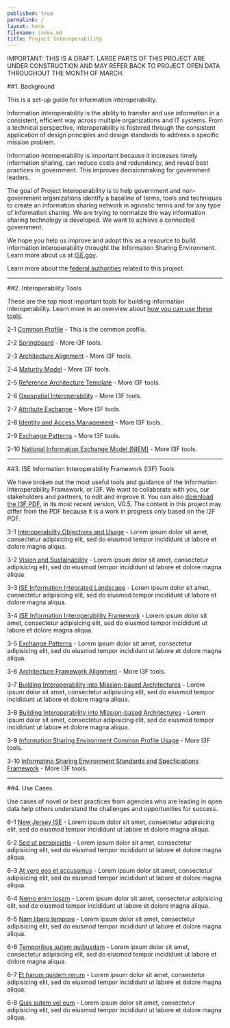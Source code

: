 ```yaml
---
published: true
permalink: /
layout: hero
filename: index.md
title: Project Interoperability
---
```


IMPORTANT: THIS IS A DRAFT. LARGE PARTS OF THIS PROJECT ARE UNDER CONSTRUCTION AND MAY REFER BACK TO PROJECT OPEN DATA THROUGHOUT THE MONTH OF MARCH.

##1. Background

This is a set-up guide for information interoperability.

Information interoperability is the ability to transfer and use information in a consistent, efficient way across multiple organizations and IT systems. From a technical perspective, interoperability is fostered through the consistent application of design principles and design standards to address a specific mission problem. 

Information interoperability is important because it increases timely information sharing, can reduce costs and redundancy, and reveal best practices in government. This improves decisionmaking for government leaders.

The goal of Project Interoperability is to help government and non-government organizations identify a baseline of terms, tools and techniques to create an information sharing network in agnostic terms and for any type of information sharing. We are trying to normalize the way information sharing technology is developed. We want to achieve a connected government.

We hope you help us improve and adopt this as a resource to build information interoperability throught the Information Sharing Environment. Learn more about us at [ISE.gov](http://ise.gov).

Learn more about the [federal authorities](/) related to this project.

----------------

##2. Interoperability Tools

These are the top most important tools for building information interoperability. Learn more in an overview about [how you can use these tools](http://ise.gov).

2-1 [Common Profile](principles/) - This is the common profile.

2-2 [Springboard](open-standards/) - More I3F tools.   

2-3 [Architecture Alignment](glossary/) - More I3F tools.

2-4 [Maturity Model](open-licenses/) - More I3F tools.

2-5 [Reference Architecture Template](schema/) - More I3F tools.

2-6 [Geospatial Interoperability](glossary/) - More I3F tools.

2-7 [Attribute Exchange](glossary/) - More I3F tools.

2-8 [Identity and Access Management](glossary/) - More I3F tools.

2-9 [Exchange Patterns](glossary/) - More I3F tools.

2-10 [National Information Exchange Model (NIEM)](glossary/) - More I3F tools.


----------------

##3. ISE Information Interoperability Framework (I3F) Tools

We have broken out the most useful tools and guidance of the Information Interoperability Framework, or I3F. We want to collaborate with you, our stakeholders and partners, to edit and improve it. You can also [download the I3F PDF](http://ise.gov), in its most recent version, V0.5. The content in this project may differ from the PDF because it is a work in progress only based on the I2F PDF.

3-1 [Interoperabiilty Objectives and Usage](principles/) - Lorem ipsum dolor sit amet, consectetur adipisicing elit, sed do eiusmod tempor incididunt ut labore et dolore magna aliqua.

3-2 [Vision and Sustainability](open-standards/) - Lorem ipsum dolor sit amet, consectetur adipisicing elit, sed do eiusmod tempor incididunt ut labore et dolore magna aliqua.

3-3 [ISE Information Integrated Landscape](glossary/) - Lorem ipsum dolor sit amet, consectetur adipisicing elit, sed do eiusmod tempor incididunt ut labore et dolore magna aliqua.

3-4 [ISE Information Interoperability Framework](open-licenses/) - Lorem ipsum dolor sit amet, consectetur adipisicing elit, sed do eiusmod tempor incididunt ut labore et dolore magna aliqua.

3-5 [Exchange Patterns](schema/) - Lorem ipsum dolor sit amet, consectetur adipisicing elit, sed do eiusmod tempor incididunt ut labore et dolore magna aliqua.

3-6 [Architecture Framework Alignment](glossary/) - More I3F tools.

3-7 [Building Interoperability into Mission-based Architectures](glossary/) - Lorem ipsum dolor sit amet, consectetur adipisicing elit, sed do eiusmod tempor incididunt ut labore et dolore magna aliqua.

3-8 [Building Interoperability into Mission-based Architectures](glossary/) - Lorem ipsum dolor sit amet, consectetur adipisicing elit, sed do eiusmod tempor incididunt ut labore et dolore magna aliqua.

3-9 [Information Sharing Environment Common Profile Usage](glossary/) - More I3F tools.

3-10 [Informatino Sharing Environment Standards and Specficiations Framework](glossary/) - More I3F tools.

----------------

##4. Use Cases

Use cases of novel or best practices from agencies who are leading in open data help others understand the challenges and opportunities for success.

6-1 [New Jersey ISE](labor-case-study/) - Lorem ipsum dolor sit amet, consectetur adipisicing elit, sed do eiusmod tempor incididunt ut labore et dolore magna aliqua. 

6-2 [Sed ut perspiciatis](transportation-case-study/) - Lorem ipsum dolor sit amet, consectetur adipisicing elit, sed do eiusmod tempor incididunt ut labore et dolore magna aliqua. 

6-3 [At vero eos et accusamus](fema-case-study/) - Lorem ipsum dolor sit amet, consectetur adipisicing elit, sed do eiusmod tempor incididunt ut labore et dolore magna aliqua. 

6-4 [Nemo enim ipsam](epa-case-study/) - Lorem ipsum dolor sit amet, consectetur adipisicing elit, sed do eiusmod tempor incididunt ut labore et dolore magna aliqua.  

6-5 [Nam libero tempore](https://www.federalregister.gov/uploads/2012/11/FR2-API-Case-Study1.pdf) - Lorem ipsum dolor sit amet, consectetur adipisicing elit, sed do eiusmod tempor incididunt ut labore et dolore magna aliqua. 

6-6 [Temporibus autem quibusdam](http://www.scribd.com/doc/109998799/The-National-Broadband-Map-A-Case-Study-on-Open-Innovation-for-National-Policy) - Lorem ipsum dolor sit amet, consectetur adipisicing elit, sed do eiusmod tempor incididunt ut labore et dolore magna aliqua. 

6-7 [Et harum quidem rerum](http://developer.nrel.gov/api-case-study/) - Lorem ipsum dolor sit amet, consectetur adipisicing elit, sed do eiusmod tempor incididunt ut labore et dolore magna aliqua. 

6-8 [Quis autem vel eum](http://transition.usaid.gov/our_work/economic_growth_and_trade/development_credit/pdfs/2012/USAIDCrowdsourcingCaseStudy.pdf) - Lorem ipsum dolor sit amet, consectetur adipisicing elit, sed do eiusmod tempor incididunt ut labore et dolore magna aliqua.